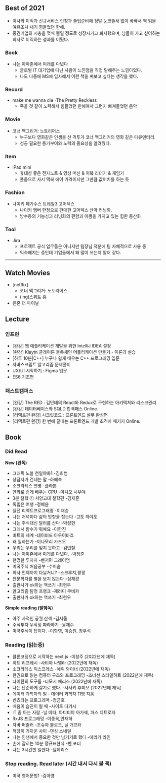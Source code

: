 ## Best of 2021
- 이사와 이직과 신규서비스 런칭과 졸업준비에 정말 눈코뜰새 없이 바빠서 책 읽을 여유조차 내기 힘들었던 한해.
- 중견기업의 시총을 몇배 뿔릴 정도로 성장시키고 퇴사했으며, 남들이 가고 싶어하는 회사로 이직하는 성과를 이뤘다.


### Book 
- 나는 아마존에서 미래를 다녔다
  - 글로벌 IT 대기업에 다닌 사람이 느낀점을 직접 말해주는 느낌이었다.
  - 나도 나중에 MS에 입사해서 이런 책을 써보고 싶다는 생각을 했다.

### Record
- make me wanna die -The Pretty Reckless
  - 죽을 것 같이 노력해서 힘들었던 한해여서 그런지 빠져들었던 음악

### Movie
- 코너 맥그리거: 노토리어스
  - 누구보다 영화같은 인생을 산 격투가 코너 맥그리거의 영화 같은 다큐멘터리. 
  - 성공 필요한 동기부여와 노력의 중요성을 알려줬다.

### Item
- iPad mini
  - 휴대성 좋은 전자노트 & 영상 머신 & 이북 리더기 & 게임기
  - 풀옵으로 사서 맥북 에어 가격이지만 그만큼 값어치를 하는 듯

### Fashion
- 나이키 페가수스 트레일3 고어텍스
  - 나이키 멤버 한정으로 판매한 고어텍스 산악 러닝화.
  - 방수등의 기능성과 러닝화의 편함과 이쁨을 가지고 있는 힙한 등산화

### Tool
- Jira
  - 프로젝트 공식 업무툴은 아니지만 팀장님 덕분에 팀 자체적으로 사용 중
  - 익숙해지는 중인데 기업들에서 왜 많이 쓰는지 알꺼 같다.

---

## Watch Movies
- [netflix] 
  - 코너 맥그리거: 노토리어스
  - (ing)스위트 홈
- 은혼 더 파이널


## Lecture

### 인프런

- [완강] 웹 애플리케이션 개발을 위한 IntelliJ IDEA 설정
- [완강] Klaytn 클레이튼 블록체인 어플리케이션 만들기 - 이론과 실습
- [하루 10분|C++] 누구나 쉽게 배우는 C++ 프로그래밍 입문
- 자바스크립트 알고리즘 문제풀이
- UX/UI 시작하기 : Figma 입문
- ES6 기초편

### 패스트캠퍼스

- [완강] The RED : 김민태의 React와 Redux로 구현하는 아키텍처와 리스크관리
- [완강] 데이터베이스와 SQLD 합격패스 Online.
- [리액트편 완강] 시크릿코드 : 프론트엔드 실무 완성편
- [리액트편 완강] 한 번에 끝내는 프론트엔드 개발 초격차 패키지 Online.



## Book

### Did Read

**New (완독)**

- 그래픽 노블 천일야화1 -김희범
- 상담자가 건네는 말 -하혜숙
- 소크라테스 변명 -플라톤
- 만화로 쉽게 배우는 CPU -미치오 시부야
- 3분 철학 ⓵ 서양고대 철학편 -김재훈
- 독립은 여행 -정혜윤
- 실전 리액트프로그래밍 -이재승
- 나는 저녁마다 삶의 방향을 잡는다 -고토 하야토
- 나는 주식대신 달러를 산다 -박성현
- 그래서 함수가 뭐예요 -이한진
- 비트의 세계 -데이비드 아우어바흐
- 왜 일하는가 -이나모리 가즈오
- 우리는 우리를 잊지 못하고 -김민철
- 나는 아마존에서 미래를 다녔다. -박정준
- 현명한 투자자 -벤저민 그레이엄
- 미국주식 처음공부 -수미숨
- 회사 언제까지 다닐거니? -스크루지,팡팡
- 천문학자를 별을 보지 않는다 -심채경
- 출판사가 ok하는 책쓰기 -최현우
- 알고리즘 탐정 프랭크 -제러미 쿠비카
- 출판사가 ok하는 책쓰기 -최현우

**Simple reading (발췌독)**

- 아주 사적인 궁궐 산책 -김서울
- 주식투자 무작정 따라하기 -윤재수
- 미국주식이 답이다. -이항영, 이승원, 장우석

### Reading (읽는중)

- 클론코딩으로 시작하는 next.js -이창주 (2022년에 재독)
- 히트 리프레시 -사티아 나델라 (2022년에 재독)
- 소크라테스 익스프레스 -에릭 와이너 (2022년에 재독)
- 한권으로 읽는 컴퓨터 구조와 프로그래밍 -조너선 스타일하트 (2022년에 재독)
- 타이탄의 도구들 -티모시 페리스 (2022년에 재독)
- 나는 단순하게 살기로 했다. -사사키 후미오 (2022년에 재독)
- 데이터 과학자의 일 - 데이터 과학자 11명 지음
- 벤츠타는 프로그래머 -정금호
- 배움이 습관이 될 때 -사이토 다카시
- IT 좀 아는 사람 -닐 메타, 아디티야 아가쉐, 파스 디트로자
- RxJS 프로그래밍 -이종욱,안재하
- 자바  퍼즐러 -조슈아 블로크, 닐 개프터
- 적당히 가까운 사이 -댄싱 스네일
- 나는 인생에서 중요한 것만 남기기로 했다 -에리카 라인
- 손에 잡히는 10분 정규표현식 -벤 포터
- 나는 3시간만 일한다 -팀페리스

### Stop reading. Read later (시간 내서 다시 볼 책)

- 미국 영어문법1 -김아영